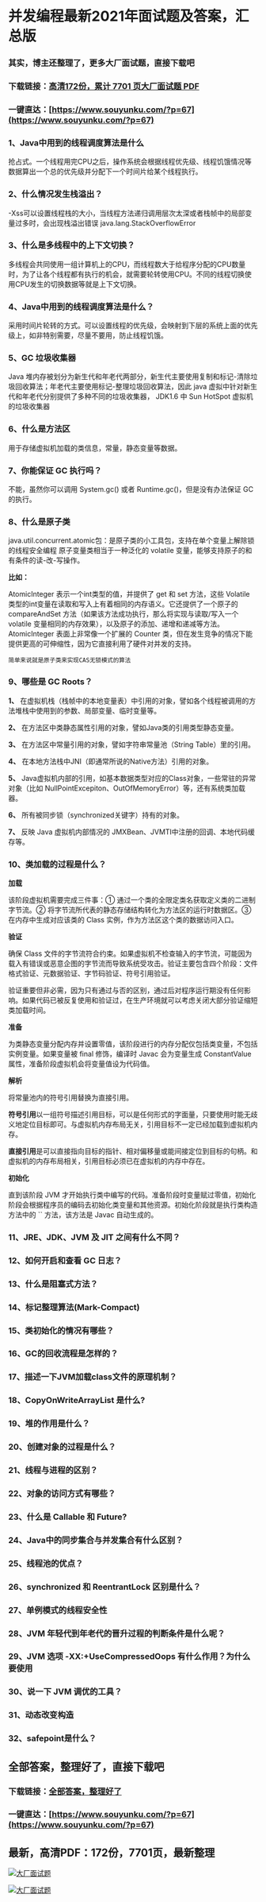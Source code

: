 # 并发编程最新2021年面试题及答案，汇总版

### 其实，博主还整理了，更多大厂面试题，直接下载吧

### 下载链接：[高清172份，累计 7701 页大厂面试题  PDF](https://www.souyunku.com/?p=67)

### 一键直达：[https://www.souyunku.com/?p=67](https://www.souyunku.com/?p=67)



### 1、Java中用到的线程调度算法是什么

抢占式。一个线程用完CPU之后，操作系统会根据线程优先级、线程饥饿情况等数据算出一个总的优先级并分配下一个时间片给某个线程执行。


### 2、什么情况发生栈溢出？

-Xss可以设置线程栈的大小，当线程方法递归调用层次太深或者栈帧中的局部变量过多时，会出现栈溢出错误 java.lang.StackOverflowError


### 3、什么是多线程中的上下文切换？

多线程会共同使用一组计算机上的CPU，而线程数大于给程序分配的CPU数量时，为了让各个线程都有执行的机会，就需要轮转使用CPU。不同的线程切换使用CPU发生的切换数据等就是上下文切换。


### 4、Java中用到的线程调度算法是什么？

采用时间片轮转的方式。可以设置线程的优先级，会映射到下层的系统上面的优先级上，如非特别需要，尽量不要用，防止线程饥饿。


### 5、GC 垃圾收集器

Java 堆内存被划分为新生代和年老代两部分，新生代主要使用复制和标记-清除垃圾回收算法；年老代主要使用标记-整理垃圾回收算法，因此 java 虚拟中针对新生代和年老代分别提供了多种不同的垃圾收集器， JDK1.6 中 Sun HotSpot 虚拟机的垃圾收集器


### 6、什么是方法区

用于存储虚拟机加载的类信息，常量，静态变量等数据。


### 7、你能保证 GC 执行吗？

不能，虽然你可以调用 System.gc() 或者 Runtime.gc()，但是没有办法保证 GC的执行。


### 8、什么是原子类

java.util.concurrent.atomic包：是原子类的小工具包，支持在单个变量上解除锁的线程安全编程 原子变量类相当于一种泛化的 volatile 变量，能够支持原子的和有条件的读-改-写操作。

**比如：**

AtomicInteger 表示一个int类型的值，并提供了 get 和 set 方法，这些 Volatile 类型的int变量在读取和写入上有着相同的内存语义。它还提供了一个原子的 compareAndSet 方法（如果该方法成功执行，那么将实现与读取/写入一个 volatile 变量相同的内存效果），以及原子的添加、递增和递减等方法。AtomicInteger 表面上非常像一个扩展的 Counter 类，但在发生竞争的情况下能提供更高的可伸缩性，因为它直接利用了硬件对并发的支持。

`简单来说就是原子类来实现CAS无锁模式的算法`


### 9、哪些是 GC Roots？

**1、** 在虚拟机栈（栈帧中的本地变量表）中引用的对象，譬如各个线程被调用的方法堆栈中使用到的参数、局部变量、临时变量等。

**2、** 在方法区中类静态属性引用的对象，譬如Java类的引用类型静态变量。

**3、** 在方法区中常量引用的对象，譬如字符串常量池（String Table）里的引用。

**4、** 在本地方法栈中JNI（即通常所说的Native方法）引用的对象。

**5、** Java虚拟机内部的引用，如基本数据类型对应的Class对象，一些常驻的异常对象（比如 NullPointExcepiton、OutOfMemoryError）等，还有系统类加载器。

**6、** 所有被同步锁（synchronized关键字）持有的对象。

**7、** 反映 Java 虚拟机内部情况的 JMXBean、JVMTI中注册的回调、本地代码缓存等。


### 10、类加载的过程是什么？

**加载**

该阶段虚拟机需要完成三件事：① 通过一个类的全限定类名获取定义类的二进制字节流。② 将字节流所代表的静态存储结构转化为方法区的运行时数据区。③ 在内存中生成对应该类的 Class 实例，作为方法区这个类的数据访问入口。

**验证**

确保 Class 文件的字节流符合约束。如果虚拟机不检查输入的字节流，可能因为载入有错误或恶意企图的字节流而导致系统受攻击。验证主要包含四个阶段：文件格式验证、元数据验证、字节码验证、符号引用验证。

验证重要但非必需，因为只有通过与否的区别，通过后对程序运行期没有任何影响。如果代码已被反复使用和验证过，在生产环境就可以考虑关闭大部分验证缩短类加载时间。

**准备**

为类静态变量分配内存并设置零值，该阶段进行的内存分配仅包括类变量，不包括实例变量。如果变量被 final 修饰，编译时 Javac 会为变量生成 ConstantValue 属性，准备阶段虚拟机会将变量值设为代码值。

**解析**

将常量池内的符号引用替换为直接引用。

**符号引用**以一组符号描述引用目标，可以是任何形式的字面量，只要使用时能无歧义地定位目标即可。与虚拟机内存布局无关，引用目标不一定已经加载到虚拟机内存。

**直接引用**是可以直接指向目标的指针、相对偏移量或能间接定位到目标的句柄。和虚拟机的内存布局相关，引用目标必须已在虚拟机的内存中存在。

**初始化**

直到该阶段 JVM 才开始执行类中编写的代码。准备阶段时变量赋过零值，初始化阶段会根据程序员的编码去初始化类变量和其他资源。初始化阶段就是执行类构造方法中的 `` 方法，该方法是 Javac 自动生成的。


### 11、JRE、JDK、JVM 及 JIT 之间有什么不同？
### 12、如何开启和查看 GC 日志？
### 13、什么是阻塞式方法？
### 14、标记整理算法(Mark-Compact)
### 15、类初始化的情况有哪些？
### 16、GC的回收流程是怎样的？
### 17、描述一下JVM加载class文件的原理机制？
### 18、CopyOnWriteArrayList 是什么?
### 19、堆的作用是什么？
### 20、创建对象的过程是什么？
### 21、线程与进程的区别？
### 22、对象的访问方式有哪些？
### 23、什么是 Callable 和 Future?
### 24、Java中的同步集合与并发集合有什么区别？
### 25、线程池的优点？
### 26、synchronized 和 ReentrantLock 区别是什么？
### 27、单例模式的线程安全性
### 28、JVM 年轻代到年老代的晋升过程的判断条件是什么呢？
### 29、JVM 选项 -XX:+UseCompressedOops 有什么作用？为什么要使用
### 30、说一下 JVM 调优的工具？
### 31、动态改变构造
### 32、safepoint是什么？




## 全部答案，整理好了，直接下载吧

### 下载链接：[全部答案，整理好了](https://www.souyunku.com/?p=67)

### 一键直达：[https://www.souyunku.com/?p=67](https://www.souyunku.com/?p=67)


## 最新，高清PDF：172份，7701页，最新整理

[![大厂面试题](https://www.souyunku.com/wp-content/uploads/weixin/mst.png "大厂面试题")](https://www.souyunku.com/wp-content/uploads/weixin/githup-weixin.png"大厂面试题")

[![大厂面试题](https://www.souyunku.com/wp-content/uploads/weixin/githup-weixin.png "架构师专栏")](https://www.souyunku.com/wp-content/uploads/weixin/githup-weixin.png "架构师专栏")
